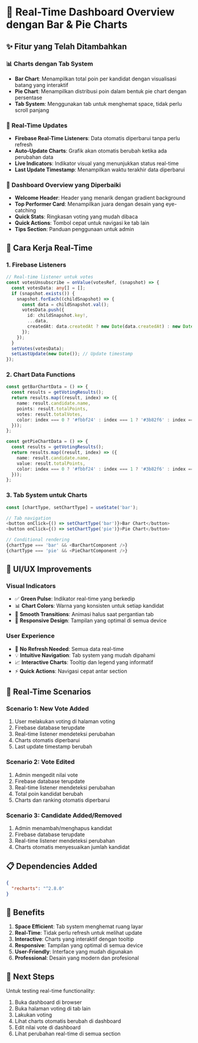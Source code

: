 # 🚀 Real-Time Dashboard Overview dengan Bar & Pie Charts

## ✨ Fitur yang Telah Ditambahkan

### 📊 **Charts dengan Tab System**
- **Bar Chart**: Menampilkan total poin per kandidat dengan visualisasi batang yang interaktif
- **Pie Chart**: Menampilkan distribusi poin dalam bentuk pie chart dengan persentase
- **Tab System**: Menggunakan tab untuk menghemat space, tidak perlu scroll panjang

### 🔄 **Real-Time Updates**
- **Firebase Real-Time Listeners**: Data otomatis diperbarui tanpa perlu refresh
- **Auto-Update Charts**: Grafik akan otomatis berubah ketika ada perubahan data
- **Live Indicators**: Indikator visual yang menunjukkan status real-time
- **Last Update Timestamp**: Menampilkan waktu terakhir data diperbarui

### 🎯 **Dashboard Overview yang Diperbaiki**
- **Welcome Header**: Header yang menarik dengan gradient background
- **Top Performer Card**: Menampilkan juara dengan desain yang eye-catching
- **Quick Stats**: Ringkasan voting yang mudah dibaca
- **Quick Actions**: Tombol cepat untuk navigasi ke tab lain
- **Tips Section**: Panduan penggunaan untuk admin

## 🔧 **Cara Kerja Real-Time**

### 1. **Firebase Listeners**
```typescript
// Real-time listener untuk votes
const votesUnsubscribe = onValue(votesRef, (snapshot) => {
  const votesData: any[] = [];
  if (snapshot.exists()) {
    snapshot.forEach((childSnapshot) => {
      const data = childSnapshot.val();
      votesData.push({
        id: childSnapshot.key!,
        ...data,
        createdAt: data.createdAt ? new Date(data.createdAt) : new Date()
      });
    });
  }
  setVotes(votesData);
  setLastUpdate(new Date()); // Update timestamp
});
```

### 2. **Chart Data Functions**
```typescript
const getBarChartData = () => {
  const results = getVotingResults();
  return results.map((result, index) => ({
    name: result.candidate.name,
    points: result.totalPoints,
    votes: result.totalVotes,
    color: index === 0 ? '#fbbf24' : index === 1 ? '#3b82f6' : index === 2 ? '#10b981' : '#8b5cf6'
  }));
};

const getPieChartData = () => {
  const results = getVotingResults();
  return results.map((result, index) => ({
    name: result.candidate.name,
    value: result.totalPoints,
    color: index === 0 ? '#fbbf24' : index === 1 ? '#3b82f6' : index === 2 ? '#10b981' : '#8b5cf6'
  }));
};
```

### 3. **Tab System untuk Charts**
```typescript
const [chartType, setChartType] = useState('bar');

// Tab navigation
<button onClick={() => setChartType('bar')}>Bar Chart</button>
<button onClick={() => setChartType('pie')}>Pie Chart</button>

// Conditional rendering
{chartType === 'bar' && <BarChartComponent />}
{chartType === 'pie' && <PieChartComponent />}
```

## 🎨 **UI/UX Improvements**

### **Visual Indicators**
- ✅ **Green Pulse**: Indikator real-time yang berkedip
- 📊 **Chart Colors**: Warna yang konsisten untuk setiap kandidat
- 🔄 **Smooth Transitions**: Animasi halus saat pergantian tab
- 📱 **Responsive Design**: Tampilan yang optimal di semua device

### **User Experience**
- 🚀 **No Refresh Needed**: Semua data real-time
- 💡 **Intuitive Navigation**: Tab system yang mudah dipahami
- 📈 **Interactive Charts**: Tooltip dan legend yang informatif
- ⚡ **Quick Actions**: Navigasi cepat antar section

## 🔄 **Real-Time Scenarios**

### **Scenario 1: New Vote Added**
1. User melakukan voting di halaman voting
2. Firebase database terupdate
3. Real-time listener mendeteksi perubahan
4. Charts otomatis diperbarui
5. Last update timestamp berubah

### **Scenario 2: Vote Edited**
1. Admin mengedit nilai vote
2. Firebase database terupdate
3. Real-time listener mendeteksi perubahan
4. Total poin kandidat berubah
5. Charts dan ranking otomatis diperbarui

### **Scenario 3: Candidate Added/Removed**
1. Admin menambah/menghapus kandidat
2. Firebase database terupdate
3. Real-time listener mendeteksi perubahan
4. Charts otomatis menyesuaikan jumlah kandidat

## 📋 **Dependencies Added**
```json
{
  "recharts": "^2.8.0"
}
```

## 🎯 **Benefits**

1. **Space Efficient**: Tab system menghemat ruang layar
2. **Real-Time**: Tidak perlu refresh untuk melihat update
3. **Interactive**: Charts yang interaktif dengan tooltip
4. **Responsive**: Tampilan yang optimal di semua device
5. **User-Friendly**: Interface yang mudah digunakan
6. **Professional**: Desain yang modern dan profesional

## 🚀 **Next Steps**

Untuk testing real-time functionality:
1. Buka dashboard di browser
2. Buka halaman voting di tab lain
3. Lakukan voting
4. Lihat charts otomatis berubah di dashboard
5. Edit nilai vote di dashboard
6. Lihat perubahan real-time di semua section
